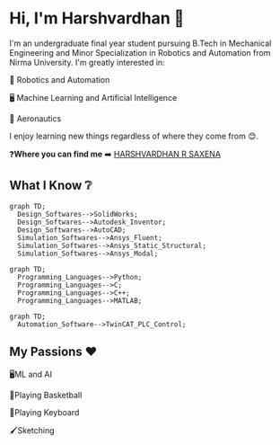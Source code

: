 # Hi, I'm Harshvardhan :wave:
I'm an undergraduate final year student pursuing B.Tech in Mechanical Engineering and Minor Specialization in Robotics and Automation from Nirma University. I'm greatly interested in:

:robot: Robotics and Automation

:desktop_computer: Machine Learning and Artificial Intelligence

:helicopter: Aeronautics

I enjoy learning new things regardless of where they come from :blush:.

❓**Where you can find me** ➡️ [HARSHVARDHAN R SAXENA](https://www.linkedin.com/in/harshvardhan-saxena?lipi=urn%3Ali%3Apage%3Ad_flagship3_profile_view_base_contact_details%3BZdZs7RfpS5ust5SFaQH9dg%3D%3D)

## What I Know ❔

```mermaid
graph TD;
  Design_Softwares-->SolidWorks;
  Design_Softwares-->Autodesk_Inventor;
  Design_Softwares-->AutoCAD;  
  Simulation_Softwares-->Ansys_Fluent;
  Simulation_Softwares-->Ansys_Static_Structural;
  Simulation_Softwares-->Ansys_Modal;
```

```mermaid
graph TD;
  Programming_Languages-->Python;
  Programming_Languages-->C;
  Programming_Languages-->C++;
  Programming_Languages-->MATLAB;
```

```mermaid
graph TD;
  Automation_Software-->TwinCAT_PLC_Control;  
```

## My Passions ❤️
🖥️ML and AI

🏀Playing Basketball

🎹Playing Keyboard

🖌️Sketching
